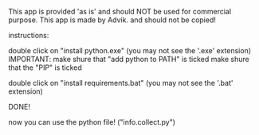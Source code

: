 This app is provided 'as is' and should NOT be used for commercial purpose.
This app is made by Advik. and should not be copied!

instructions:

double click on "install python.exe" (you may not see the '.exe' extension)
IMPORTANT: make shure that "add python to PATH" is ticked
           make shure that the "PIP" is ticked

double click on "install requirements.bat" (you may not see the '.bat' extension)

DONE!

now you can use the python file! ("info.collect.py")